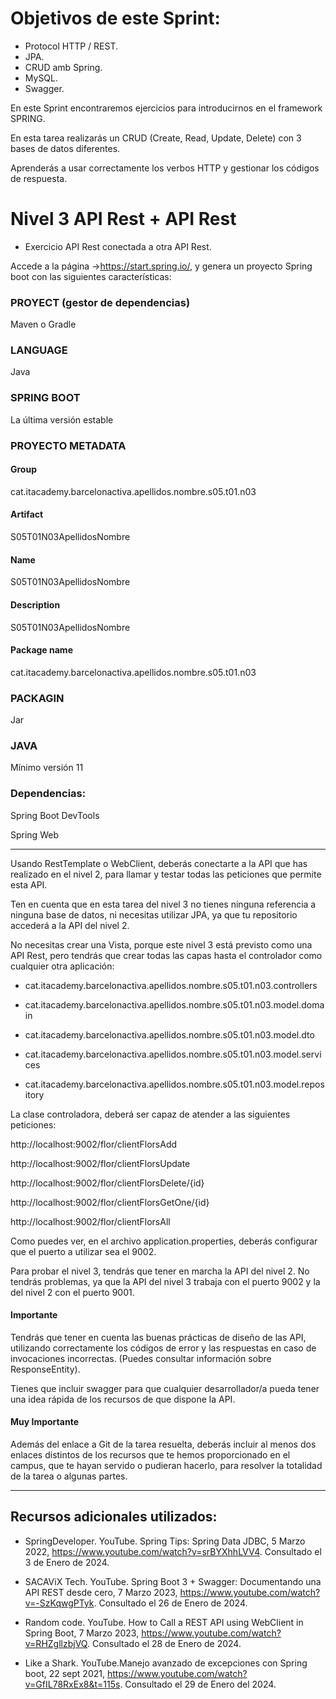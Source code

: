 # Objetivos de este Sprint:

- Protocol HTTP / REST.
- JPA.
- CRUD amb Spring.
- MySQL.
- Swagger.

En este Sprint encontraremos ejercicios para introducirnos en el framework SPRING.

En esta tarea realizarás un CRUD (Create, Read, Update, Delete) con 3 bases de datos diferentes.

Aprenderás a usar correctamente los verbos HTTP y gestionar los códigos de respuesta.

# Nivel 3 API Rest + API Rest

- Exercicio API Rest conectada a otra API Rest.
  
Accede a la página ->https://start.spring.io/, y genera un proyecto Spring boot con las siguientes características:

### PROYECT (gestor de dependencias)

Maven o Gradle

### LANGUAGE

Java

### SPRING BOOT

La última versión estable

### PROYECTO METADATA

#### Group

cat.itacademy.barcelonactiva.apellidos.nombre.s05.t01.n03

#### Artifact

S05T01N03ApellidosNombre

#### Name

S05T01N03ApellidosNombre

#### Description

S05T01N03ApellidosNombre

#### Package name

cat.itacademy.barcelonactiva.apellidos.nombre.s05.t01.n03

### PACKAGIN

Jar

### JAVA

Mínimo versión 11

### Dependencias:

Spring Boot DevTools

Spring Web

-------

Usando RestTemplate o WebClient, deberás conectarte a la API que has realizado en el nivel 2, para llamar y testar todas las peticiones que permite esta API.

Ten en cuenta que en esta tarea del nivel 3 no tienes ninguna referencia a ninguna base de datos, ni necesitas utilizar JPA, ya que tu repositorio accederá a la API del nivel 2.

No necesitas crear una Vista, porque este nivel 3 está previsto como una API Rest, pero tendrás que crear todas las capas hasta el controlador como cualquier otra aplicación:


- cat.itacademy.barcelonactiva.apellidos.nombre.s05.t01.n03.controllers

- cat.itacademy.barcelonactiva.apellidos.nombre.s05.t01.n03.model.domain

- cat.itacademy.barcelonactiva.apellidos.nombre.s05.t01.n03.model.dto

- cat.itacademy.barcelonactiva.apellidos.nombre.s05.t01.n03.model.services

- cat.itacademy.barcelonactiva.apellidos.nombre.s05.t01.n03.model.repository

 

La clase controladora, deberá ser capaz de atender a las siguientes peticiones:

http://localhost:9002/flor/clientFlorsAdd

http://localhost:9002/flor/clientFlorsUpdate

http://localhost:9002/flor/clientFlorsDelete/{id}

http://localhost:9002/flor/clientFlorsGetOne/{id}

http://localhost:9002/flor/clientFlorsAll



Como puedes ver, en el archivo application.properties, deberás configurar que el puerto a utilizar sea el 9002.

Para probar el nivel 3, tendrás que tener en marcha la API del nivel 2. No tendrás problemas, ya que la API del nivel 3 trabaja con el puerto 9002 y la del nivel 2 con el puerto 9001.

#### Importante

Tendrás que tener en cuenta las buenas prácticas de diseño de las API, utilizando correctamente los códigos de error y las respuestas en caso de invocaciones incorrectas. (Puedes consultar información sobre ResponseEntity).

Tienes que incluir swagger para que cualquier desarrollador/a pueda tener una idea rápida de los recursos de que dispone la API.

#### Muy Importante

Además del enlace a Git de la tarea resuelta, deberás incluir al menos dos enlaces distintos de los recursos que te hemos proporcionado en el campus, que te hayan servido o pudieran hacerlo, para resolver la totalidad de la tarea o algunas partes.

------

## Recursos adicionales utilizados:

- SpringDeveloper. YouTube. Spring Tips: Spring Data JDBC, 5 Marzo 2022, https://www.youtube.com/watch?v=srBYXhhLVV4. Consultado el 3 de Enero de 2024.
  
- SACAViX Tech. YouTube. Spring Boot 3 + Swagger: Documentando una API REST desde cero, 7 Marzo 2023, https://www.youtube.com/watch?v=-SzKqwgPTyk. Consultado el 26 de Enero de 2024.
  
- Random code. YouTube. How to Call a REST API using WebClient in Spring Boot, 7 Marzo 2023, https://www.youtube.com/watch?v=RHZgllzbjVQ. Consultado el 28 de Enero de 2024.

- Like a Shark. YouTube.Manejo avanzado de excepciones con Spring boot, 22 sept 2021, https://www.youtube.com/watch?v=GfIL78RxEx8&t=115s. Consultado el 29 de Enero del 2024.  
